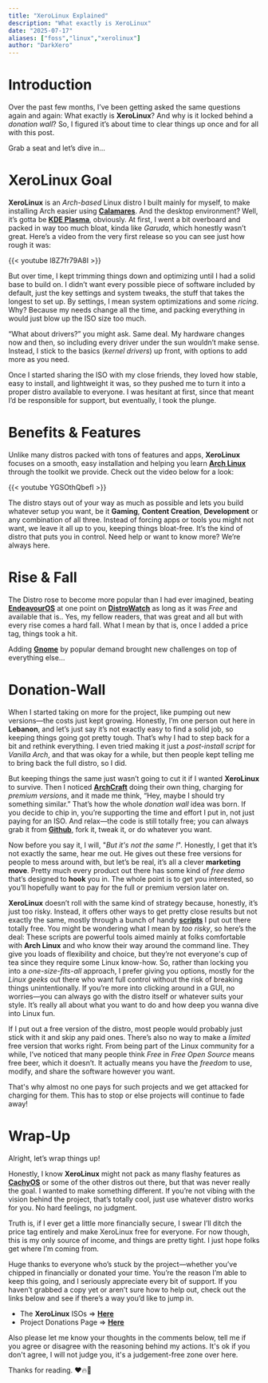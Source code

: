 ```yaml
---
title: "XeroLinux Explained"
description: "What exactly is XeroLinux"
date: "2025-07-17"
aliases: ["foss","linux","xerolinux"]
author: "DarkXero"
---
```


# Introduction

Over the past few months, I’ve been getting asked the same questions again and again: What exactly is **XeroLinux**? And why is it locked behind a *donation wall*? So, I figured it’s about time to clear things up once and for all with this post.

Grab a seat and let’s dive in…

# XeroLinux Goal

**XeroLinux** is an *Arch-based* Linux distro I built mainly for myself, to make installing Arch easier using [**Calamares**](https://calamares.io). And the desktop environment? Well, it’s gotta be [**KDE Plasma**](https://kde.org), obviously. At first, I went a bit overboard and packed in way too much bloat, kinda like *Garuda*, which honestly wasn’t great. Here’s a video from the very first release so you can see just how rough it was:

{{< youtube l8Z7fr79A8I >}}

But over time, I kept trimming things down and optimizing until I had a solid base to build on. I didn’t want every possible piece of software included by default, just the key settings and system tweaks, the stuff that takes the longest to set up. By settings, I mean system optimizations and some *ricing*. Why? Because my needs change all the time, and packing everything in would just blow up the ISO size too much.

“What about drivers?” you might ask. Same deal. My hardware changes now and then, so including every driver under the sun wouldn’t make sense. Instead, I stick to the basics (*kernel drivers*) up front, with options to add more as you need.

Once I started sharing the ISO with my close friends, they loved how stable, easy to install, and lightweight it was, so they pushed me to turn it into a proper distro available to everyone. I was hesitant at first, since that meant I’d be responsible for support, but eventually, I took the plunge.

# Benefits & Features

Unlike many distros packed with tons of features and apps, **XeroLinux** focuses on a smooth, easy installation and helping you learn [**Arch Linux**](https://wiki.archlinux.org) through the toolkit we provide. Check out the video below for a look:

{{< youtube YGSOthQbefI >}}

The distro stays out of your way as much as possible and lets you build whatever setup you want, be it **Gaming**, **Content Creation**, **Development** or any combination of all three. Instead of forcing apps or tools you might not want, we leave it all up to you, keeping things bloat-free. It’s the kind of distro that puts you in control. Need help or want to know more? We’re always here.

# Rise & Fall

The Distro rose to become more popular than I had ever imagined, beating [**EndeavourOS**](https://endeavouros.com) at one point on [**DistroWatch**](https://distrowatch.com) as long as it was *Free* and available that is.. Yes, my fellow readers, that was great and all but with every rise comes a hard fall. What I mean by that is, once I added a price tag, things took a hit. 

Adding [**Gnome**](https://www.gnome.org) by popular demand brought new challenges on top of everything else...

# Donation-Wall

When I started taking on more for the project, like pumping out new versions—the costs just kept growing. Honestly, I’m one person out here in **Lebanon**, and let’s just say it’s not exactly easy to find a solid job, so keeping things going got pretty tough. That’s why I had to step back for a bit and rethink everything. I even tried making it just a *post-install script* for *Vanilla Arch*, and that was okay for a while, but then people kept telling me to bring back the full distro, so I did.

But keeping things the same just wasn’t going to cut it if I wanted **XeroLinux** to survive. Then I noticed [**ArchCraft**](https://archcraft.io/premium.html) doing their own thing, charging for *premium versions*, and it made me think, “Hey, maybe I should try something similar.” That’s how the whole *donation wall* idea was born. If you decide to chip in, you’re supporting the time and effort I put in, not just paying for an ISO. And relax—the code is still totally free; you can always grab it from [**Github**](https://github.com/XeroLinuxDev/xero-build), fork it, tweak it, or do whatever you want.

Now before you say it, I will, "*But it's not the same !*". Honestly, I get that it’s not exactly the same, hear me out. He gives out these free versions for people to mess around with, but let’s be real, it’s all a clever **marketing move**. Pretty much every product out there has some kind of *free demo* that’s designed to **hook** you in. The whole point is to get you interested, so you’ll hopefully want to pay for the full or premium version later on.

**XeroLinux** doesn’t roll with the same kind of strategy because, honestly, it’s just too risky. Instead, it offers other ways to get pretty close results but not exactly the same, mostly through a bunch of handy [**scripts**](https://xerolinux.xyz/scripts/) I put out there totally free. You might be wondering what I mean by *too risky*, so here’s the deal: These scripts are powerful tools aimed mainly at folks comfortable with **Arch Linux** and who know their way around the command line. They give you loads of flexibility and choice, but they’re not everyone's cup of tea since they require some Linux know-how. So, rather than locking you into a *one-size-fits-all* approach, I prefer giving you options, mostly for the *Linux geeks* out there who want full control without the risk of breaking things unintentionally. If you’re more into clicking around in a GUI, no worries—you can always go with the distro itself or whatever suits your style. It’s really all about what you want to do and how deep you wanna dive into Linux fun.

If I put out a free version of the distro, most people would probably just stick with it and skip any paid ones. There’s also no way to make a *limited* free version that works right. From being part of the Linux community for a while, I’ve noticed that many people think *Free* in *Free Open Source* means free beer, which it doesn’t. It actually means you have the *freedom* to use, modify, and share the software however you want.

That's why almost no one pays for such projects and we get attacked for charging for them. This has to stop or else projects will continue to fade away!

# Wrap-Up

Alright, let’s wrap things up!

Honestly, I know **XeroLinux** might not pack as many flashy features as [**CachyOS**](https://cachyos.org) or some of the other distros out there, but that was never really the goal. I wanted to make something different. If you’re not vibing with the vision behind the project, that’s totally cool, just use whatever distro works for you. No hard feelings, no judgment.

Truth is, if I ever get a little more financially secure, I swear I’ll ditch the price tag entirely and make XeroLinux free for everyone. For now though, this is my only source of income, and things are pretty tight. I just hope folks get where I’m coming from.

Huge thanks to everyone who’s stuck by the project—whether you’ve chipped in financially or donated your time. You’re the reason I’m able to keep this going, and I seriously appreciate every bit of support. If you haven’t grabbed a copy yet or aren’t sure how to help out, check out the links below and see if there’s a way you’d like to jump in.

- The **XeroLinux** ISOs => [**Here**](https://ko-fi.com/xerolinux/shop)
- Project Donations Page => [**Here**](https://ko-fi.com/xerolinux)

Also please let me know your thoughts in the comments below, tell me if you agree or disagree with the reasoning behind my actions. It's ok if you don't agree, I will not judge you, it's a judgement-free zone over here.

Thanks for reading. ❤️🔥🙏
